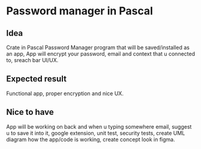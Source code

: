 # Password manager in Pascal  
## Idea
Crate in Pascal Password Manager program that will be saved/installed as an app,
App will encrypt your password, email and context that u connected to,
sreach bar
UI/UX.

## Expected result
Functional app, proper encryption and nice UX.

## Nice to have
App will be working on back and when u typing somewhere email, suggest u to save it into it,
google extension, unit test, security tests, create UML diagram how the app/code is working, create concept look in figma.
